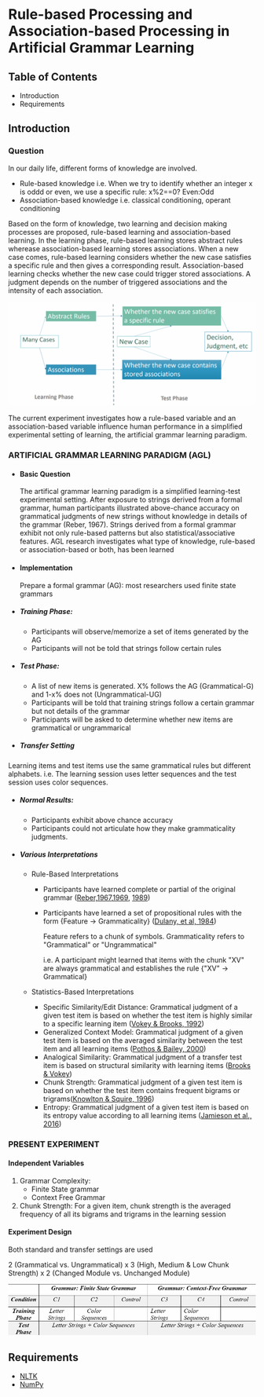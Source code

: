 # Rule-based Processing and Association-based Processing in Artificial Grammar Learning

## Table of Contents
 * Introduction
 * Requirements

## Introduction

### Question
In our daily life, different forms of knowledge are involved.  
* Rule-based knowledge
	i.e. When we try to identify whether an integer x is oddd or even, we use a specific rule: x%2==0? Even:Odd
* Association-based knowledge
	i.e. classical conditioning, operant conditioning

Based on the form of knowledge, two learning and decision making processes are proposed, rule-based learning and association-based learning.
In the learning phase, rule-based learning stores abstract rules wherease association-based learning stores associations.
When a new case comes, rule-based learning considers whether the new case satisfies a specific rule and then gives a corresponding result. Association-based learning checks whether the new case could trigger stored associations. A judgment depends on the number of triggered associations and the intensity of each association.

![Learning and decision making](/image/learning.png)

The current experiment investigates how a rule-based variable and an association-based variable influence human performance in a simplified experimental setting of learning, the artificial grammar learning paradigm.

### ARTIFICIAL GRAMMAR LEARNING PARADIGM (AGL)

* #### Basic Question
  The artifical grammar learning paradigm is a simplified learning-test experimental setting. After exposure to strings derived from a formal grammar, human participants illustrated above-chance accuracy on grammatical judgments of new strings without knowledge in details of the grammar (Reber, 1967). 
  Strings derived from a formal grammar exhibit not only rule-based patterns but also statistical/associative features. 
  AGL research investigates what type of knowledge, rule-based or association-based or both, has been learned  

* #### Implementation
  Prepare a formal grammar (AG): most researchers used finite state grammars

* ##### Training Phase:
  * Participants will observe/memorize a set of items generated by the AG
  * Participants will not be told that strings follow certain rules

* ##### Test Phase:
  * A list of new items is generated. X% follows the AG (Grammatical-G) and 1-x% does not (Ungrammatical-UG)
  * Participants will be told that training strings follow a certain grammar but not details of the grammar
  * Participants will be asked to determine whether new items are grammatical or ungrammarical

* ##### Transfer Setting
Learning items and test items use the same grammatical rules but different alphabets.
i.e. The learning session uses letter sequences and the test session uses color sequences.

* ##### Normal Results:
  * Participants exhibit above chance accuracy
  * Participants could not articulate how they make grammaticality judgments.

* ##### Various Interpretations
    * Rule-Based Interpretations
        * Participants have learned complete or partial of the original grammar ([Reber,1967](http://www.wjh.harvard.edu/~pal/pdfs/replaced_scanned_articles/reber67_scanned.pdf),[1969](http://psycnet.apa.org/psycinfo/1969-12199-001), [1989](http://www.wjh.harvard.edu/~pal/pdfs/pdfs/reber89.pdf))
        * Participants have learned a set of propositional rules with the form {Feature -> Grammaticality} ([Dulany, et al, 1984](http://www.wjh.harvard.edu/~pal/pdfs/pdfs/dulany84.pdf))

            Feature refers to a chunk of symbols. Grammaticality refers to "Grammatical" or "Ungrammatical"

            i.e. A participant might learned that items with the chunk "XV" are always grammatical and establishes the rule {"XV" -> Grammatical}

    * Statistics-Based Interpretations
        * Specific Similarity/Edit Distance: Grammatical judgment of a given test item is based on whether the test item is highly similar to a specific learning item ([Vokey & Brooks, 1992](http://www.wjh.harvard.edu/~pal/pdfs/replaced_scanned_articles/vokey-brooks92_scanned.pdf))
        * Generalized Context Model: Grammatical judgment of a given test item is based on the averaged similarity between the test item and all learning items ([Pothos & Bailey, 2000](https://www.researchgate.net/profile/Todd_Bailey/publication/12375156_The_Role_of_Similarity_in_Artificial_Grammar_Learning/links/5405ac020cf2c48563b17c30/The-Role-of-Similarity-in-Artificial-Grammar-Learning.pdf))
        * Analogical Similarity: Grammatical judgment of a transfer test item is based on structural similarity with learning items ([Brooks & Vokey](http://www.wjh.harvard.edu/~pal/pdfs/pdfs/brooks-vokey91.pdf))
        * Chunk Strength: Grammatical judgment of a given test item is based on whether the test item contains frequent bigrams or trigrams([Knowlton & Squire, 1996](http://www.wjh.harvard.edu/~pal/pdfs/pdfs/knowlton-squire96.pdf))
        * Entropy: Grammatical judgment of a given test item is based on its entropy value according to all learning items ([Jamieson et al., 2016](https://www.ncbi.nlm.nih.gov/pubmed/25828458))

### PRESENT EXPERIMENT

#### Independent Variables
1. Grammar Complexity:
    * Finite State grammar
    * Context Free Grammar
2. Chunk Strength: For a given item, chunk strength is the averaged frequency of all its bigrams and trigrams in the learning session

#### Experiment Design
Both standard and transfer settings are used

2 (Grammatical vs. Ungrammatical) x 3 (High, Medium & Low Chunk Strength) x 2 (Changed Module vs. Unchanged Module)

![experiment design](/image/exp_design.png)

## Requirements
* [NLTK](http://www.nltk.org/)
* [NumPy](http://www.numpy.org/)
